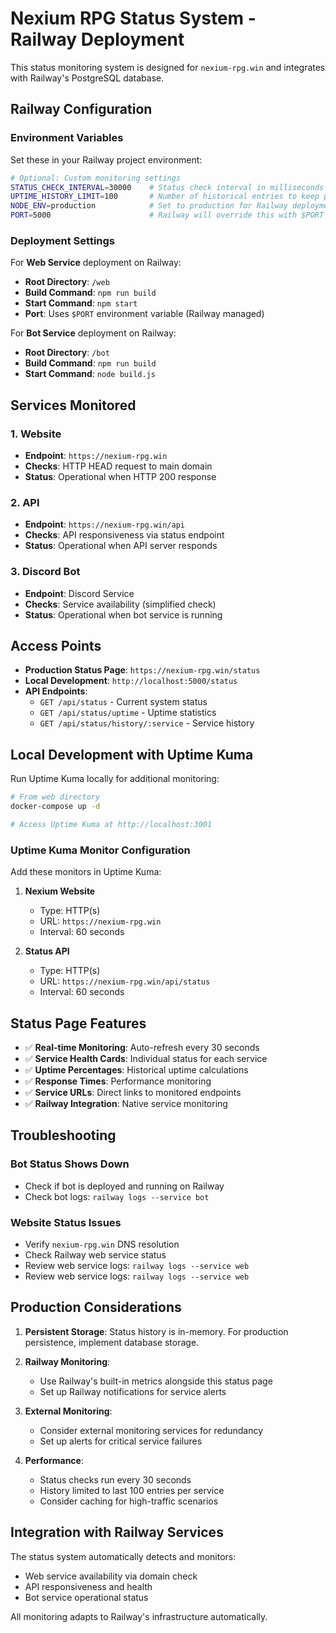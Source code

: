# Nexium RPG Status System - Railway Deployment

This status monitoring system is designed for `nexium-rpg.win` and integrates with Railway's PostgreSQL database.

## Railway Configuration

### Environment Variables

Set these in your Railway project environment:

```bash
# Optional: Custom monitoring settings
STATUS_CHECK_INTERVAL=30000    # Status check interval in milliseconds (30 seconds)
UPTIME_HISTORY_LIMIT=100       # Number of historical entries to keep per service
NODE_ENV=production            # Set to production for Railway deployment
PORT=5000                      # Railway will override this with $PORT
```

### Deployment Settings

For **Web Service** deployment on Railway:

- **Root Directory**: `/web`
- **Build Command**: `npm run build`
- **Start Command**: `npm start`
- **Port**: Uses `$PORT` environment variable (Railway managed)

For **Bot Service** deployment on Railway:

- **Root Directory**: `/bot`
- **Build Command**: `npm run build`
- **Start Command**: `node build.js`

## Services Monitored

### 1. Website
- **Endpoint**: `https://nexium-rpg.win`
- **Checks**: HTTP HEAD request to main domain
- **Status**: Operational when HTTP 200 response

### 2. API
- **Endpoint**: `https://nexium-rpg.win/api`
- **Checks**: API responsiveness via status endpoint
- **Status**: Operational when API server responds

### 3. Discord Bot
- **Endpoint**: Discord Service
- **Checks**: Service availability (simplified check)
- **Status**: Operational when bot service is running

## Access Points

- **Production Status Page**: `https://nexium-rpg.win/status`
- **Local Development**: `http://localhost:5000/status`
- **API Endpoints**:
  - `GET /api/status` - Current system status
  - `GET /api/status/uptime` - Uptime statistics
  - `GET /api/status/history/:service` - Service history

## Local Development with Uptime Kuma

Run Uptime Kuma locally for additional monitoring:

```bash
# From web directory
docker-compose up -d

# Access Uptime Kuma at http://localhost:3001
```

### Uptime Kuma Monitor Configuration

Add these monitors in Uptime Kuma:

1. **Nexium Website**
   - Type: HTTP(s)
   - URL: `https://nexium-rpg.win`
   - Interval: 60 seconds

2. **Status API**
   - Type: HTTP(s) 
   - URL: `https://nexium-rpg.win/api/status`
   - Interval: 60 seconds

## Status Page Features

- ✅ **Real-time Monitoring**: Auto-refresh every 30 seconds
- ✅ **Service Health Cards**: Individual status for each service
- ✅ **Uptime Percentages**: Historical uptime calculations
- ✅ **Response Times**: Performance monitoring
- ✅ **Service URLs**: Direct links to monitored endpoints
- ✅ **Railway Integration**: Native service monitoring

## Troubleshooting

### Bot Status Shows Down
- Check if bot is deployed and running on Railway
- Check bot logs: `railway logs --service bot`

### Website Status Issues
- Verify `nexium-rpg.win` DNS resolution
- Check Railway web service status
- Review web service logs: `railway logs --service web`
- Review web service logs: `railway logs --service web`

## Production Considerations

1. **Persistent Storage**: Status history is in-memory. For production persistence, implement database storage.

2. **Railway Monitoring**: 
   - Use Railway's built-in metrics alongside this status page
   - Set up Railway notifications for service alerts

3. **External Monitoring**:
   - Consider external monitoring services for redundancy
   - Set up alerts for critical service failures

4. **Performance**:
   - Status checks run every 30 seconds
   - History limited to last 100 entries per service
   - Consider caching for high-traffic scenarios

## Integration with Railway Services

The status system automatically detects and monitors:
- Web service availability via domain check
- API responsiveness and health
- Bot service operational status

All monitoring adapts to Railway's infrastructure automatically.
